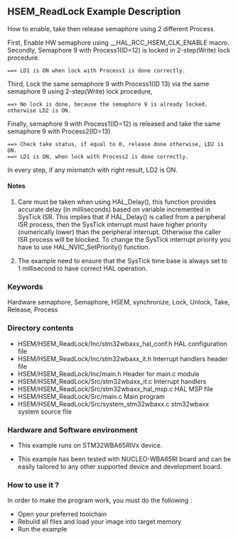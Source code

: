 ## <b>HSEM_ReadLock Example Description</b>

How to enable, take then release semaphore using 2 different Process.

First, Enable HW semaphore using __HAL_RCC_HSEM_CLK_ENABLE macro.
Secondly, Semaphore 9 with Process1(ID=12) is locked in 2-step(Write) lock procedure.

    ==> LD1 is ON when lock with Process1 is done correctly.

Third, Lock the same semaphore 9  with Process1(ID 13) via the same semaphore 9 using 2-step(Write) lock procedure,

    ==> No lock is done, because the semaphore 9 is already locked. otherwise LD2 is ON.

Finally, semaphore 9 with Process1(ID=12) is released and take the same semaphore 9 with Process2(ID=13)

    ==> Check take status, if equal to 0, release done otherwise, LD2 is ON.
    ==> LD1 is ON, when lock with Process2 is done correctly.  

In every step, if any mismatch with right result, LD2 is ON.

#### <b>Notes</b>

 1. Care must be taken when using HAL_Delay(), this function provides accurate delay (in milliseconds)
    based on variable incremented in SysTick ISR. This implies that if HAL_Delay() is called from
    a peripheral ISR process, then the SysTick interrupt must have higher priority (numerically lower)
    than the peripheral interrupt. Otherwise the caller ISR process will be blocked.
    To change the SysTick interrupt priority you have to use HAL_NVIC_SetPriority() function.

 1. The example need to ensure that the SysTick time base is always set to 1 millisecond
    to have correct HAL operation.

### <b>Keywords</b>

Hardware semaphore, Semaphore, HSEM, synchronize, Lock, Unlock, Take, Release, Process

### <b>Directory contents</b>

  - HSEM/HSEM_ReadLock/Inc/stm32wbaxx_hal_conf.h    HAL configuration file
  - HSEM/HSEM_ReadLock/Inc/stm32wbaxx_it.h          Interrupt handlers header file
  - HSEM/HSEM_ReadLock/Inc/main.h                   Header for main.c module  
  - HSEM/HSEM_ReadLock/Src/stm32wbaxx_it.c          Interrupt handlers
  - HSEM/HSEM_ReadLock/Src/stm32wbaxx_hal_msp.c     HAL MSP file
  - HSEM/HSEM_ReadLock/Src/main.c                   Main program
  - HSEM/HSEM_ReadLock/Src/system_stm32wbaxx.c      stm32wbaxx system source file

### <b>Hardware and Software environment</b>

  - This example runs on STM32WBA65RIVx device.

  - This example has been tested with NUCLEO-WBA65RI board and can be
    easily tailored to any other supported device and development board.

### <b>How to use it ?</b>

In order to make the program work, you must do the following :

 - Open your preferred toolchain
 - Rebuild all files and load your image into target memory
 - Run the example



